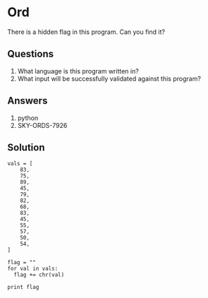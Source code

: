 # Ord
There is a hidden flag in this program. Can you find it?

## Questions
1. What language is this program written in?
2. What input will be successfully validated against this program?

## Answers
1. python
2. SKY-ORDS-7926

## Solution
```
vals = [
    83,
    75,
    89,
    45,
    79,
    82,
    68,
    83,
    45,
    55,
    57,
    50,
    54,
]

flag = ""
for val in vals:
  flag += chr(val)

print flag
```
